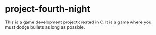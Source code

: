 # project-fourth-night

This is a game development project created in C.
It is a game where you must dodge bullets as long as possible.
